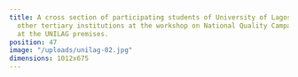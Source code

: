```yaml
---
title: A cross section of participating students of University of Lagos (UNILAG) and
  other tertiary institutions at the workshop on National Quality Campaign and Advocacy
  at the UNILAG premises.
position: 47
image: "/uploads/unilag-02.jpg"
dimensions: 1012x675
---
```


